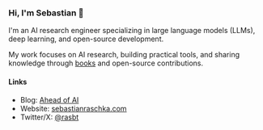 ### Hi, I'm Sebastian 👋

I'm an AI research engineer specializing in large language models (LLMs), deep learning, and open-source development. 

My work focuses on AI research, building practical tools, and sharing knowledge through [books](https://sebastianraschka.com/books) and open-source contributions.  

#### Links  

- Blog: [Ahead of AI](https://magazine.sebastianraschka.com)  
- Website: [sebastianraschka.com](https://sebastianraschka.com)  
- Twitter/X: [@rasbt](https://twitter.com/rasbt)
